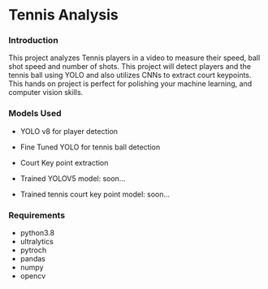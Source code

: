# Tennis Analysis

### Introduction
This project analyzes Tennis players in a video to measure their speed, ball shot speed and number of shots. This project will detect players and the tennis ball using YOLO and also utilizes CNNs to extract court keypoints. This hands on project is perfect for polishing your machine learning, and computer vision skills.

### Models Used
- YOLO v8 for player detection

- Fine Tuned YOLO for tennis ball detection

- Court Key point extraction

- Trained YOLOV5 model: soon...

- Trained tennis court key point model: soon...

### Requirements
- python3.8
- ultralytics
- pytroch
- pandas
- numpy
- opencv
